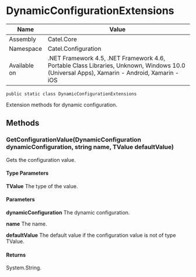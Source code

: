 

# DynamicConfigurationExtensions

Name|Value
---|---
Assembly|Catel.Core
Namespace|Catel.Configuration
Available on|.NET Framework 4.5, .NET Framework 4.6, Portable Class Libraries, Unknown, Windows 10.0 (Universal Apps), Xamarin - Android, Xamarin - iOS

```
public static class DynamicConfigurationExtensions
```

Extension methods for dynamic configuration.



## Methods

### GetConfigurationValue<TValue>(DynamicConfiguration dynamicConfiguration, string name, TValue defaultValue)

Gets the configuration value.

#### Type Parameters

**TValue**
The type of the value.

#### Parameters

**dynamicConfiguration**
The dynamic configuration.

**name**
The name.

**defaultValue**
The default value if the configuration value is not of type TValue.

#### Returns

System.String.



